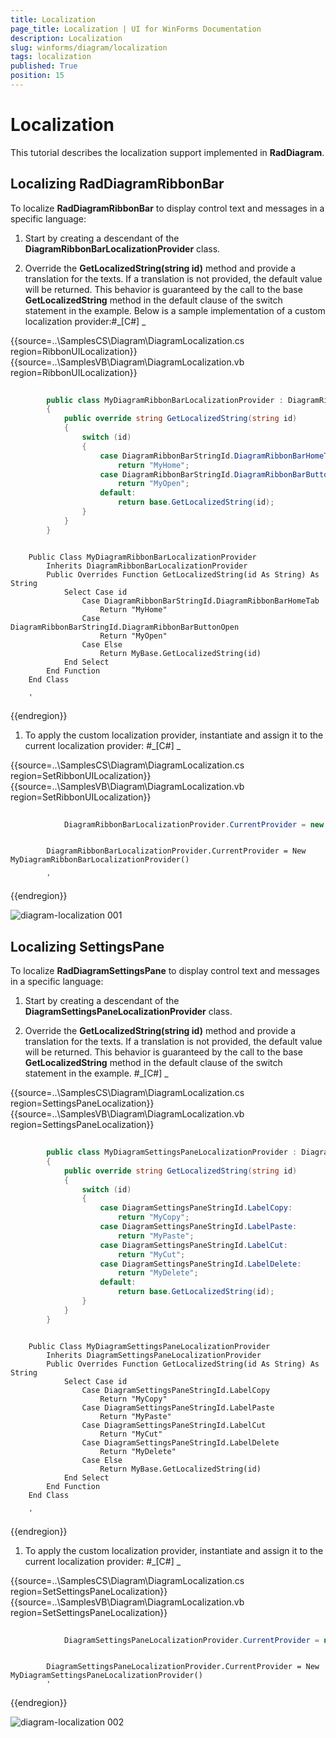 ```yaml
---
title: Localization
page_title: Localization | UI for WinForms Documentation
description: Localization
slug: winforms/diagram/localization
tags: localization
published: True
position: 15
---
```


# Localization



This tutorial describes the localization support implemented in __RadDiagram__.

## Localizing RadDiagramRibbonBar 

To localize __RadDiagramRibbonBar__ to display control text and messages in a specific language:
        

1. Start by creating a descendant of the __DiagramRibbonBarLocalizationProvider__ class.
            

1. Override the __GetLocalizedString(string id)__ method and provide a translation for the texts.
              If a translation is not provided, the default value will be returned. This behavior is guaranteed by the call to the base
              __GetLocalizedString__ method in the default clause of the switch statement in the example.
            Below is a sample implementation of a custom localization provider:#_[C#] _

	



{{source=..\SamplesCS\Diagram\DiagramLocalization.cs region=RibbonUILocalization}} 
{{source=..\SamplesVB\Diagram\DiagramLocalization.vb region=RibbonUILocalization}} 

````C#
        
        public class MyDiagramRibbonBarLocalizationProvider : DiagramRibbonBarLocalizationProvider
        {
            public override string GetLocalizedString(string id)
            {
                switch (id)
                {
                    case DiagramRibbonBarStringId.DiagramRibbonBarHomeTab:
                        return "MyHome";
                    case DiagramRibbonBarStringId.DiagramRibbonBarButtonOpen:
                        return "MyOpen";
                    default:
                        return base.GetLocalizedString(id);
                }
            }
        }
````
````VB.NET

    Public Class MyDiagramRibbonBarLocalizationProvider
        Inherits DiagramRibbonBarLocalizationProvider
        Public Overrides Function GetLocalizedString(id As String) As String
            Select Case id
                Case DiagramRibbonBarStringId.DiagramRibbonBarHomeTab
                    Return "MyHome"
                Case DiagramRibbonBarStringId.DiagramRibbonBarButtonOpen
                    Return "MyOpen"
                Case Else
                    Return MyBase.GetLocalizedString(id)
            End Select
        End Function
    End Class

    '
````

{{endregion}} 




1. To apply the custom localization provider, instantiate and assign it to the current localization provider:
            #_[C#] _

	



{{source=..\SamplesCS\Diagram\DiagramLocalization.cs region=SetRibbonUILocalization}} 
{{source=..\SamplesVB\Diagram\DiagramLocalization.vb region=SetRibbonUILocalization}} 

````C#
            
            DiagramRibbonBarLocalizationProvider.CurrentProvider = new MyDiagramRibbonBarLocalizationProvider();
````
````VB.NET

        DiagramRibbonBarLocalizationProvider.CurrentProvider = New MyDiagramRibbonBarLocalizationProvider()

        '
````

{{endregion}} 


![diagram-localization 001](images/diagram-localization001.png)

## Localizing SettingsPane

To localize __RadDiagramSettingsPane__ to display control text and messages in a specific language:
        

1. Start by creating a descendant of the __DiagramSettingsPaneLocalizationProvider__ class.
            

1. Override the __GetLocalizedString(string id)__ method and provide a translation for the texts.
              If a translation is not provided, the default value will be returned. This behavior is guaranteed by the call to the base
              __GetLocalizedString__ method in the default clause of the switch statement in the example.
            #_[C#] _

	



{{source=..\SamplesCS\Diagram\DiagramLocalization.cs region=SettingsPaneLocalization}} 
{{source=..\SamplesVB\Diagram\DiagramLocalization.vb region=SettingsPaneLocalization}} 

````C#
        
        public class MyDiagramSettingsPaneLocalizationProvider : DiagramSettingsPaneLocalizationProvider
        {
            public override string GetLocalizedString(string id)
            {
                switch (id)
                {
                    case DiagramSettingsPaneStringId.LabelCopy:
                        return "MyCopy";
                    case DiagramSettingsPaneStringId.LabelPaste:
                        return "MyPaste";
                    case DiagramSettingsPaneStringId.LabelCut:
                        return "MyCut";
                    case DiagramSettingsPaneStringId.LabelDelete:
                        return "MyDelete";
                    default:
                        return base.GetLocalizedString(id);
                }
            }
        }
````
````VB.NET

    Public Class MyDiagramSettingsPaneLocalizationProvider
        Inherits DiagramSettingsPaneLocalizationProvider
        Public Overrides Function GetLocalizedString(id As String) As String
            Select Case id
                Case DiagramSettingsPaneStringId.LabelCopy
                    Return "MyCopy"
                Case DiagramSettingsPaneStringId.LabelPaste
                    Return "MyPaste"
                Case DiagramSettingsPaneStringId.LabelCut
                    Return "MyCut"
                Case DiagramSettingsPaneStringId.LabelDelete
                    Return "MyDelete"
                Case Else
                    Return MyBase.GetLocalizedString(id)
            End Select
        End Function
    End Class

    '
````

{{endregion}} 




1. To apply the custom localization provider, instantiate and assign it to the current localization provider:
            #_[C#] _

	



{{source=..\SamplesCS\Diagram\DiagramLocalization.cs region=SetSettingsPaneLocalization}} 
{{source=..\SamplesVB\Diagram\DiagramLocalization.vb region=SetSettingsPaneLocalization}} 

````C#
            
            DiagramSettingsPaneLocalizationProvider.CurrentProvider = new MyDiagramSettingsPaneLocalizationProvider();
````
````VB.NET

        DiagramSettingsPaneLocalizationProvider.CurrentProvider = New MyDiagramSettingsPaneLocalizationProvider()
        '
````

{{endregion}} 


![diagram-localization 002](images/diagram-localization002.png)
